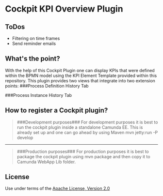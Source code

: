 # Cockpit KPI Overview Plugin

## ToDos

- Filtering on time frames
- Send reminder emails

## What's the point?
With the help of this Cockpit Plugin one can display KPIs that were defined within the BPMN model using the KPI Element Template provided within this repository. 
This plugin provides two views that integrate into two extension points:
###Process Definition History Tab

###Process Instance History Tab

## How to register a Cockpit plugin?

> ###Development purposes###
For development purposes it is best to run the cockpit plugin inside a standalone Camunda EE.
This is already set up and one can go ahead by using Maven  mvn jetty:run -P develop

----------

> ###Production purposes###
For production purposes it is best to package the cockpit plugin using mvn package and then copy it to Camunda WebApp Lib folder.

## License

Use under terms of the [Apache License, Version 2.0](http://www.apache.org/licenses/LICENSE-2.0)